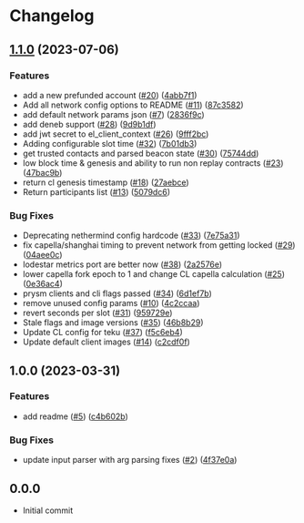 # Changelog

## [1.1.0](https://github.com/kurtosis-tech/eth-network-package/compare/1.0.0...1.1.0) (2023-07-06)


### Features

* add a new prefunded account ([#20](https://github.com/kurtosis-tech/eth-network-package/issues/20)) ([4abb7f1](https://github.com/kurtosis-tech/eth-network-package/commit/4abb7f19cbf594996ae4c83c0a1b61e9e0c84dc1))
* Add all network config options to README ([#11](https://github.com/kurtosis-tech/eth-network-package/issues/11)) ([87c3582](https://github.com/kurtosis-tech/eth-network-package/commit/87c3582f60cec29aff8f129dfc88a29b6a97dd6a))
* add default network params json ([#7](https://github.com/kurtosis-tech/eth-network-package/issues/7)) ([2836f9c](https://github.com/kurtosis-tech/eth-network-package/commit/2836f9c79b287fa62e5e9fa276e875ace5a623db))
* add deneb support ([#28](https://github.com/kurtosis-tech/eth-network-package/issues/28)) ([9d9b1df](https://github.com/kurtosis-tech/eth-network-package/commit/9d9b1df3e3abed6814304c1172cbede4c9209c7e))
* add jwt secret to el_client_context ([#26](https://github.com/kurtosis-tech/eth-network-package/issues/26)) ([9fff2bc](https://github.com/kurtosis-tech/eth-network-package/commit/9fff2bc81e587539ecd68e7a46e1cfccf54edefe))
* Adding configurable slot time ([#32](https://github.com/kurtosis-tech/eth-network-package/issues/32)) ([7b01db3](https://github.com/kurtosis-tech/eth-network-package/commit/7b01db3b1b3dce1c3a4457a0516b6049e5ff624d))
* get trusted contacts and parsed beacon state ([#30](https://github.com/kurtosis-tech/eth-network-package/issues/30)) ([75744dd](https://github.com/kurtosis-tech/eth-network-package/commit/75744dd23b615e51e1a1bae57e62cd2de43ad268))
* low block time & genesis and ability to run non replay contracts ([#23](https://github.com/kurtosis-tech/eth-network-package/issues/23)) ([47bac9b](https://github.com/kurtosis-tech/eth-network-package/commit/47bac9b9d46bcafff7bb9b512f32de032133b382))
* return cl genesis timestamp ([#18](https://github.com/kurtosis-tech/eth-network-package/issues/18)) ([27aebce](https://github.com/kurtosis-tech/eth-network-package/commit/27aebce80197722b461f14924e7e3a3c3bcf0230))
* Return participants list ([#13](https://github.com/kurtosis-tech/eth-network-package/issues/13)) ([5079dc6](https://github.com/kurtosis-tech/eth-network-package/commit/5079dc6cc01c0daedb1f83b509a1c01f48995181))


### Bug Fixes

* Deprecating nethermind config hardcode ([#33](https://github.com/kurtosis-tech/eth-network-package/issues/33)) ([7e75a31](https://github.com/kurtosis-tech/eth-network-package/commit/7e75a31fae291688024c15cf075909717d54a397))
* fix capella/shanghai timing to prevent network from getting locked ([#29](https://github.com/kurtosis-tech/eth-network-package/issues/29)) ([04aee0c](https://github.com/kurtosis-tech/eth-network-package/commit/04aee0cb40cb61700426fbc80c8bedc50583e90d))
* lodestar metrics port are better now ([#38](https://github.com/kurtosis-tech/eth-network-package/issues/38)) ([2a2576e](https://github.com/kurtosis-tech/eth-network-package/commit/2a2576ea41eeec30fa40eeb89c49a5ed6217a164))
* lower capella fork epoch to 1 and change CL capella calculation ([#25](https://github.com/kurtosis-tech/eth-network-package/issues/25)) ([0e36ac4](https://github.com/kurtosis-tech/eth-network-package/commit/0e36ac4f7463e7624f1599b61ab8fb9acdf6e9b3))
* prysm clients and cli flags passed ([#34](https://github.com/kurtosis-tech/eth-network-package/issues/34)) ([6d1ef7b](https://github.com/kurtosis-tech/eth-network-package/commit/6d1ef7b8c0eceb438d9555baf986ce0052398b74))
* remove unused config params ([#10](https://github.com/kurtosis-tech/eth-network-package/issues/10)) ([4c2ccaa](https://github.com/kurtosis-tech/eth-network-package/commit/4c2ccaa8af5a5d4a855b572974c15b6a49f1b81a))
* revert seconds per slot ([#31](https://github.com/kurtosis-tech/eth-network-package/issues/31)) ([959729e](https://github.com/kurtosis-tech/eth-network-package/commit/959729e038ad4fee58bc3cdcbfe4ee5c00facb68))
* Stale flags and image versions ([#35](https://github.com/kurtosis-tech/eth-network-package/issues/35)) ([46b8b29](https://github.com/kurtosis-tech/eth-network-package/commit/46b8b293337b087fb9941afa673b713f820ddd61))
* Update CL config for teku ([#37](https://github.com/kurtosis-tech/eth-network-package/issues/37)) ([f5c6eb4](https://github.com/kurtosis-tech/eth-network-package/commit/f5c6eb4c40e52e88842b27da8f8d09d9a452784a))
* Update default client images ([#14](https://github.com/kurtosis-tech/eth-network-package/issues/14)) ([c2cdf0f](https://github.com/kurtosis-tech/eth-network-package/commit/c2cdf0f886dc0060f76219e1e7b0e9b6a33d3c7d))

## 1.0.0 (2023-03-31)


### Features

* add readme ([#5](https://github.com/kurtosis-tech/eth-network-package/issues/5)) ([c4b602b](https://github.com/kurtosis-tech/eth-network-package/commit/c4b602b84fc411fceb45cf632fd743376a2c4a2a))


### Bug Fixes

* update input parser with arg parsing fixes ([#2](https://github.com/kurtosis-tech/eth-network-package/issues/2)) ([4f37e0a](https://github.com/kurtosis-tech/eth-network-package/commit/4f37e0a9a02a5a2e9be192f7dab64a757c7ae652))

## 0.0.0
- Initial commit
